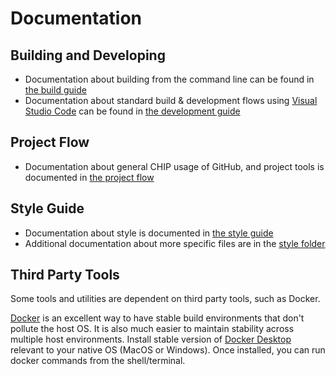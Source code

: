 # Documentation

## Building and Developing

-   Documentation about building from the command line can be found in
    [the build guide](./BUILDING.md)
-   Documentation about standard build & development flows using
    [Visual Studio Code](https://code.visualstudio.com/) can be found in
    [the development guide](./VSCODE_DEVELOPMENT.md)

## Project Flow

-   Documentation about general CHIP usage of GitHub, and project tools is
    documented in [the project flow](./PROJECT_FLOW.md)

## Style Guide

-   Documentation about style is documented in
    [the style guide](./STYLE_GUIDE.md)
-   Additional documentation about more specific files are in the
    [style folder](./style/)

## Third Party Tools

Some tools and utilities are dependent on third party tools, such as Docker.

[Docker](https://www.docker.com) is an excellent way to have stable build
environments that don't pollute the host OS. It is also much easier to maintain
stability across multiple host environments. Install stable version of
[Docker Desktop](https://www.docker.com/products/docker-desktop) relevant to
your native OS (MacOS or Windows). Once installed, you can run docker commands
from the shell/terminal.
